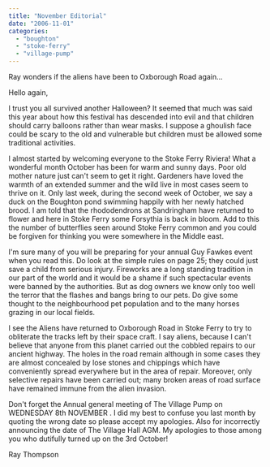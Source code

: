 ```yaml
---
title: "November Editorial"
date: "2006-11-01"
categories: 
  - "boughton"
  - "stoke-ferry"
  - "village-pump"
---
```


Ray wonders if the aliens have been to Oxborough Road again...

Hello again,

I trust you all survived another Halloween? It seemed that much was said this year about how this festival has descended into evil and that children should carry balloons rather than wear masks. I suppose a ghoulish face could be scary to the old and vulnerable but children must be allowed some traditional activities.

I almost started by welcoming everyone to the Stoke Ferry Riviera! What a wonderful month October has been for warm and sunny days. Poor old mother nature just can't seem to get it right. Gardeners have loved the warmth of an extended summer and the wild live in most cases seem to thrive on it. Only last week, during the second week of October, we say a duck on the Boughton pond swimming happily with her newly hatched brood. I am told that the rhododendrons at Sandringham have returned to flower and here in Stoke Ferry some Forsythia is back in bloom. Add to this the number of butterflies seen around Stoke Ferry common and you could be forgiven for thinking you were somewhere in the Middle east.

I'm sure many of you will be preparing for your annual Guy Fawkes event when you read this. Do look at the simple rules on page 25; they could just save a child from serious injury. Fireworks are a long standing tradition in our part of the world and it would be a shame if such spectacular events were banned by the authorities. But as dog owners we know only too well the terror that the flashes and bangs bring to our pets. Do give some thought to the neighbourhood pet population and to the many horses grazing in our local fields.

I see the Aliens have returned to Oxborough Road in Stoke Ferry to try to obliterate the tracks left by their space craft. I say aliens, because I can't believe that anyone from this planet carried out the cobbled repairs to our ancient highway. The holes in the road remain although in some cases they are almost concealed by lose stones and chippings which have conveniently spread everywhere but in the area of repair. Moreover, only selective repairs have been carried out; many broken areas of road surface have remained immune from the alien invasion.

Don't forget the Annual general meeting of The Village Pump on WEDNESDAY 8th NOVEMBER . I did my best to confuse you last month by quoting the wrong date so please accept my apologies. Also for incorrectly announcing the date of The Village Hall AGM. My apologies to those among you who dutifully turned up on the 3rd October!

Ray Thompson
